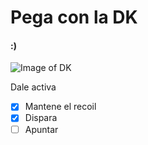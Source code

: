 # Pega con la DK
#### :)

![Image of DK](https://user-images.githubusercontent.com/129756153/232072339-df5c2eb6-d4d9-4cc2-af3b-7b587ac90745.png)


Dale activa

- [x] Mantene el recoil
- [x] Dispara
- [ ] Apuntar
